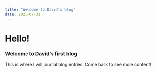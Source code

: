 ```yaml
---
title: "Welcome to David's blog"
date: 2021-07-31
---
```


# Hello!
### Welcome to David's first blog
This is where I will journal blog entries. Come back to see more content!
